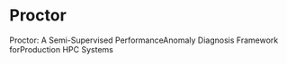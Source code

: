 # Proctor
Proctor: A Semi-Supervised PerformanceAnomaly Diagnosis Framework forProduction HPC Systems
